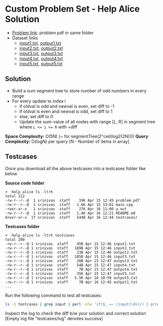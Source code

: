
# Custom Problem Set - Help Alice Solution

* [Problem link](problem.pdf): problem.pdf in same folder
* Dataset links
	* [input1.txt](https://gist.githubusercontent.com/kidambisrinivas/58de10aba13e0059507ecefc8d19fa16/raw/0efd7da85dd6f7ea34478e13da303ccc5cc9625c/rangesum_input1.txt), [output1.txt](https://gist.githubusercontent.com/kidambisrinivas/78b4f007848e1d3fe37c3ea2e1e3f42e/raw/ec91da7c8fda1b5db1dddf4ae31bf944bfbf4cd5/rangesum_output1.txt)
	* [input2.txt](https://gist.githubusercontent.com/kidambisrinivas/d01c6132aacfaab00700fc1dbebbfb85/raw/935f36fa0f00c8961fe0014316fbde43270ca14e/rangesum_input2.txt), [output2.txt](https://gist.githubusercontent.com/kidambisrinivas/115f38b807895f7ff5e9a0117c3ce94f/raw/80c5dfb247bdfc1ef849e6ef2f3410ee518ec0ce/rangesum_output2.txt)
	* [input3.txt](https://gist.githubusercontent.com/kidambisrinivas/2aae9c42b07909459ff4e57bb9ae74ef/raw/a911245dcf48e0897cc1eb955f000c9d1c1c6b59/rangesum_input3.txt), [output3.txt](https://gist.githubusercontent.com/kidambisrinivas/178aed8fc206f8b36994017335673a24/raw/d1ac9718092ac1518cc60c7f9a6854431ed6458f/rangesum_output3.txt)
	* [input4.txt](https://gist.githubusercontent.com/kidambisrinivas/a69b6a722d32295a163c36413bd67891/raw/311461ab82d62a695ca197c288bb80ef4eb5150f/rangesum_input4.txt), [output4.txt](https://gist.githubusercontent.com/kidambisrinivas/72d665960f7c254946c7e13abd68ed9f/raw/291c52d1256528b0d0337ae85b181d788d83dbcf/rangesum_output4.txt)
	* [input5.txt](https://gist.githubusercontent.com/kidambisrinivas/40c37aa0b065c090a7d2944a43e3c1e3/raw/35db677d1ee2e3b35c2d7ca4715a3d4a497200db/rangesum_input5.txt), [output5.txt](https://gist.githubusercontent.com/kidambisrinivas/2f2fc8ba3679bdfd42335dc690fd43ab/raw/aa95370227c8ddadbd162a3d9838a5a3358cab2e/rangesum_output5.txt)

## Solution

* Build a sum segment tree to store number of odd numbers in every range
* For every update to index i
	* if oldval is odd and newval is even, set diff to -1
	* if oldval is even and newval is odd, set diff to 1
	* else, set diff to 0
	* Update the sum-value of all nodes with range [L, R] in segment tree where `L <= i <= R` with +diff

**Space Complexity:** O(5N) (~ for segmentTree(2^ceil(log2(2N))))
**Query Complexity:** O(logN) per query [N - Number of items in array]

## Testcases

Once you download all the above testcases into a testcases folder like below

**Source code folder**

```
➜  help_alice ls -ltrh
total 112
-rw-r--r--@  1 srinivas  staff    19K Apr 15 12:45 problem.pdf
-rw-r--r--@  1 srinivas  staff   2.6K Apr 15 13:01 main.cpp
-rwxr-xr-x   1 srinivas  staff    27K Apr 16 11:00 a.out
-rw-r--r--@  1 srinivas  staff   1.4K Apr 16 12:21 README.md
drwxr-xr-x  17 srinivas  staff   544B Apr 16 12:44 testcases/
```

**Testcases folder**

```
➜  help_alice ls -ltrh testcases
total 200
-rw-r--r--@ 1 srinivas  staff    45B Apr 15 12:46 input1.txt
-rw-r--r--@ 1 srinivas  staff   189B Apr 15 12:46 input2.txt
-rw-r--r--@ 1 srinivas  staff    23B Apr 15 12:46 output2.txt
-rw-r--r--@ 1 srinivas  staff   185B Apr 15 12:46 input3.txt
-rw-r--r--@ 1 srinivas  staff    30B Apr 15 12:47 output3.txt
-rw-r--r--@ 1 srinivas  staff    54B Apr 15 12:47 input4.txt
-rw-r--r--@ 1 srinivas  staff     7B Apr 15 12:47 output4.txt
-rw-r--r--@ 1 srinivas  staff    35K Apr 15 12:47 input5.txt
-rw-r--r--@ 1 srinivas  staff   5.5K Apr 16 10:59 output5.txt
-rw-r--r--@ 1 srinivas  staff     7B Apr 16 12:45 output1.txt
...
```

Run the following command to test all testcases:

```bash
ls -1 testcases | grep input | perl -nle 'if($_ =~ /input(\d+)/) { print $1; }' | xargs -I % bash -c 'time ./a.out < testcases/input%.txt > testcases/myoutput%.txt; diff -w testcases/output%.txt testcases/myoutput%.txt' > testcases/log
```

Inspect the log to check the diff b/w your solution and correct solution [Empty log file "testcases/log" denotes success]

